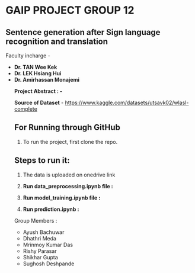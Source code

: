 # GAIP PROJECT GROUP 12
## Sentence generation after Sign language recognition and translation

Faculty incharge - <ul>
    <li>**Dr. TAN Wee Kek**
    <li>**Dr. LEK Hsiang Hui**
    <li>**Dr. Amirhassan Monajemi**

**Project Abstract : -** <br/>


**Source of Dataset** -
        https://www.kaggle.com/datasets/utsavk02/wlasl-complete

## For Running through GitHub

1.  To run the project, first clone the repo. 


## Steps to run it: 
1.  The data is uploaded on onedrive link

2.  **Run data_preprocessing.ipynb file :**
        
3.  **Run model_training.ipynb file :**
        
4.  **Run prediction.ipynb :**
        

Group Members : <ul>
<li>Ayush Bachuwar 
<li>Dhathri Meda 
<li>Mrinmoy Kumar Das 
<li>Rishy Parasar
<li>Shikhar Gupta 
<li>Sughosh Deshpande
</ul>
